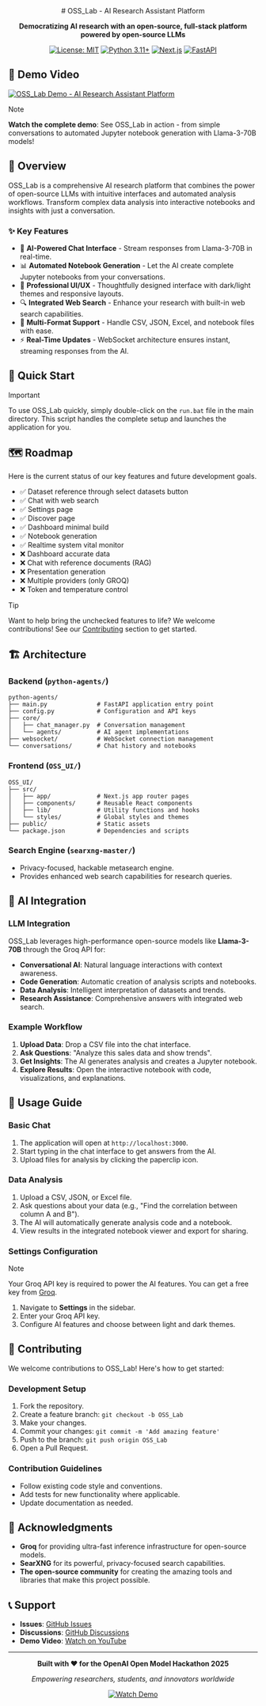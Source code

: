 <div align="center">
# OSS_Lab - AI Research Assistant Platform
</div>

<div align="center">

**Democratizing AI research with an open-source, full-stack platform powered by open-source LLMs**

[![License: MIT](https://img.shields.io/badge/License-MIT-yellow.svg)](https://opensource.org/licenses/MIT)
[![Python 3.11+](https://img.shields.io/badge/python-3.11+-blue.svg)](https://www.python.org/downloads/)
[![Next.js](https://img.shields.io/badge/Next.js-14-black)](https://nextjs.org/)
[![FastAPI](https://img.shields.io/badge/FastAPI-latest-green)](https://fastapi.tiangolo.com/)

</div>

## 🎥 Demo Video

[![OSS_Lab Demo - AI Research Assistant Platform](https://img.youtube.com/vi/Bpcilc9F40I/maxresdefault.jpg)](https://youtu.be/Bpcilc9F40I?si=WTcL1B_rf89mRYjr)

> [!NOTE]
> **Watch the complete demo**: See OSS_Lab in action - from simple conversations to automated Jupyter notebook generation with Llama-3-70B models!

## 🌟 Overview

OSS_Lab is a comprehensive AI research platform that combines the power of open-source LLMs with intuitive interfaces and automated analysis workflows. Transform complex data analysis into interactive notebooks and insights with just a conversation.

### ✨ Key Features

- 🤖 **AI-Powered Chat Interface** - Stream responses from Llama-3-70B in real-time.
- 📊 **Automated Notebook Generation** - Let the AI create complete Jupyter notebooks from your conversations.
- 🎨 **Professional UI/UX** - Thoughtfully designed interface with dark/light themes and responsive layouts.
- 🔍 **Integrated Web Search** - Enhance your research with built-in web search capabilities.
- 📁 **Multi-Format Support** - Handle CSV, JSON, Excel, and notebook files with ease.
- ⚡ **Real-Time Updates** - WebSocket architecture ensures instant, streaming responses from the AI.

## 🚀 Quick Start

> [!IMPORTANT]
> To use OSS_Lab quickly, simply double-click on the `run.bat` file in the main directory. This script handles the complete setup and launches the application for you.

## 🗺️ Roadmap

Here is the current status of our key features and future development goals.

- ✅ Dataset reference through select datasets button
- ✅ Chat with web search
- ✅ Settings page
- ✅ Discover page
- ✅ Dashboard minimal build
- ✅ Notebook generation
- ✅ Realtime system vital monitor
- ❌ Dashboard accurate data
- ❌ Chat with reference documents (RAG)
- ❌ Presentation generation
- ❌ Multiple providers (only GROQ)
- ❌ Token and temperature control

> [!TIP]
> Want to help bring the unchecked features to life? We welcome contributions! See our [Contributing](#-contributing) section to get started.

## 🏗️ Architecture

### Backend (`python-agents/`)
```
python-agents/
├── main.py              # FastAPI application entry point
├── config.py            # Configuration and API keys
├── core/
│   ├── chat_manager.py  # Conversation management
│   └── agents/          # AI agent implementations
├── websocket/           # WebSocket connection management
└── conversations/       # Chat history and notebooks
```

### Frontend (`OSS_UI/`)
```
OSS_UI/
├── src/
│   ├── app/             # Next.js app router pages
│   ├── components/      # Reusable React components
│   ├── lib/             # Utility functions and hooks
│   └── styles/          # Global styles and themes
├── public/              # Static assets
└── package.json         # Dependencies and scripts
```

### Search Engine (`searxng-master/`)
- Privacy-focused, hackable metasearch engine.
- Provides enhanced web search capabilities for research queries.

## 🤖 AI Integration

### LLM Integration

OSS_Lab leverages high-performance open-source models like **Llama-3-70B** through the Groq API for:

- **Conversational AI**: Natural language interactions with context awareness.
- **Code Generation**: Automatic creation of analysis scripts and notebooks.
- **Data Analysis**: Intelligent interpretation of datasets and trends.
- **Research Assistance**: Comprehensive answers with integrated web search.

### Example Workflow

1. **Upload Data**: Drop a CSV file into the chat interface.
2. **Ask Questions**: "Analyze this sales data and show trends".
3. **Get Insights**: The AI generates analysis and creates a Jupyter notebook.
4. **Explore Results**: Open the interactive notebook with code, visualizations, and explanations.

## 📖 Usage Guide

### Basic Chat

1. The application will open at `http://localhost:3000`.
2. Start typing in the chat interface to get answers from the AI.
3. Upload files for analysis by clicking the paperclip icon.

### Data Analysis

1. Upload a CSV, JSON, or Excel file.
2. Ask questions about your data (e.g., "Find the correlation between column A and B").
3. The AI will automatically generate analysis code and a notebook.
4. View results in the integrated notebook viewer and export for sharing.

### Settings Configuration

> [!NOTE]
> Your Groq API key is required to power the AI features. You can get a free key from [Groq](https://console.groq.com/keys).

1. Navigate to **Settings** in the sidebar.
2. Enter your Groq API key.
3. Configure AI features and choose between light and dark themes.

## 🤝 Contributing

We welcome contributions to OSS_Lab! Here's how to get started:

### Development Setup

1. Fork the repository.
2. Create a feature branch: `git checkout -b OSS_Lab`
3. Make your changes.
4. Commit your changes: `git commit -m 'Add amazing feature'`
5. Push to the branch: `git push origin OSS_Lab`
6. Open a Pull Request.

### Contribution Guidelines

- Follow existing code style and conventions.
- Add tests for new functionality where applicable.
- Update documentation as needed.

## 🙏 Acknowledgments

- **Groq** for providing ultra-fast inference infrastructure for open-source models.
- **SearXNG** for its powerful, privacy-focused search capabilities.
- **The open-source community** for creating the amazing tools and libraries that make this project possible.

## 📞 Support

- **Issues**: [GitHub Issues](https://github.com/MarvelBoy047/OSS_Lab/issues)
- **Discussions**: [GitHub Discussions](https://github.com/MarvelBoy047/OSS_Lab/discussions)
- **Demo Video**: [Watch on YouTube](https://youtu.be/Bpcilc9F40I?si=WTcL1B_rf89mRYjr)

---

<div align="center">

**Built with ❤️ for the OpenAI Open Model Hackathon 2025**

*Empowering researchers, students, and innovators worldwide*

[![Watch Demo](https://img.shields.io/badge/▶️%20Watch%20Demo-YouTube-red?style=for-the-badge)](https://youtu.be/Bpcilc9F40I?si=WTcL1B_rf89mRYjr)

</div>
